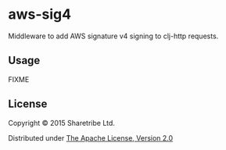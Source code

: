 # aws-sig4

Middleware to add AWS signature v4 signing to clj-http requests.

## Usage

FIXME

## License

Copyright © 2015 Sharetribe Ltd.

Distributed under [The Apache License, Version 2.0](http://www.apache.org/licenses/LICENSE-2.0)
